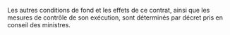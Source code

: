 Les autres conditions de fond et les effets de ce contrat, ainsi que les mesures de contrôle de son exécution, sont déterminés par décret pris en conseil des ministres.